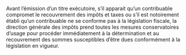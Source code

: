 Avant l’émission d’un titre exécutoire, s’il apparait qu’un contribuable compromet le recouvrement des impôts et taxes ou s’il est notoirement établi qu’un contribuable ne se conforme pas à la législation fiscale, la direction générale des impôts prend toutes les mesures conservatoires d’usage pour procéder immédiatement à la détermination et au recouvrement des sommes susceptibles d’être dues conformément à la législation en vigueur.